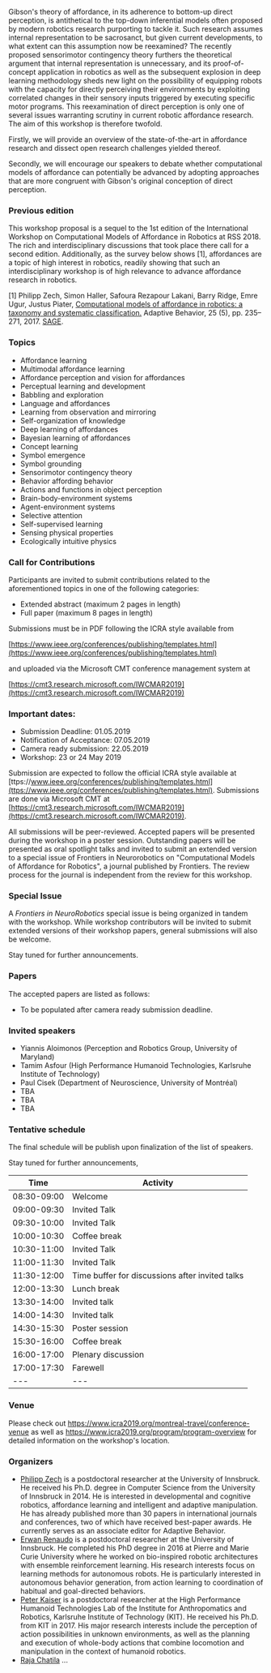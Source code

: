 Gibson's theory of affordance, in its adherence to bottom-up direct perception, is
antithetical to the top-down inferential models often proposed by modern robotics
research purporting to tackle it. Such research assumes internal representation to
be sacrosanct, but given current developments, to what extent can this assumption
now be reexamined? The recently proposed sensorimotor contingency theory furthers
the theoretical argument that internal representation is unnecessary, and its
proof-of-concept application in robotics as well as the subsequent explosion in
deep learning methodology sheds new light on the possibility of equipping robots
with the capacity for directly perceiving their environments by exploiting correlated
changes in their sensory inputs triggered by executing specific motor programs. This
reexamination of direct perception is only one of several issues warranting scrutiny
in current robotic affordance research. The aim of this workshop is therefore twofold.

Firstly, we will provide an overview of the state-of-the-art in affordance research
and dissect open research challenges yielded thereof. 

Secondly, we will encourage our speakers to debate whether computational models of
affordance can potentially be advanced by adopting approaches that are more congruent
with Gibson's original conception of direct perception. 


### Previous edition

This workshop proposal is a sequel to the 1st edition of the International Workshop on Computational Models of Affordance in Robotics at RSS 2018. The rich and interdisciplinary discussions that took place there call for a second edition. Additionally, as the survey below shows [1], affordances are a topic of high interest in robotics, readily showing that such an interdisciplinary workshop is of high relevance to advance affordance research in robotics.

[1] Philipp Zech, Simon Haller, Safoura Rezapour Lakani, Barry Ridge, Emre Ugur, Justus Piater, [Computational models of affordance in robotics: a taxonomy and systematic classification.](https://iis.uibk.ac.at/public/papers/Zech-2017-AB.pdf) Adaptive Behavior, 25 (5), pp. 235–271, 2017. [SAGE](http://journals.sagepub.com/doi/10.1177/1059712317726357). 


### Topics

  * Affordance learning
  * Multimodal affordance learning
  * Affordance perception and vision for affordances
  * Perceptual learning and development
  * Babbling and exploration
  * Language and affordances
  * Learning from observation and mirroring
  * Self-organization of knowledge
  * Deep learning of affordances
  * Bayesian learning of affordances
  * Concept learning
  * Symbol emergence
  * Symbol grounding
  * Sensorimotor contingency theory
  * Behavior affording behavior
  * Actions and functions in object perception
  * Brain-body-environment systems
  * Agent-environment systems
  * Selective attention
  * Self-supervised learning
  * Sensing physical properties
  * Ecologically intuitive physics


### Call for Contributions

Participants are invited to submit contributions related to the aforementioned topics in one of the following categories:
  * Extended abstract (maximum 2 pages in length)
  * Full paper (maximum 8 pages in length)
  
Submissions must be in PDF following the ICRA style available from

   [https://www.ieee.org/conferences/publishing/templates.html](https://www.ieee.org/conferences/publishing/templates.html)
   
and uploaded via the Microsoft CMT conference management system at

   [https://cmt3.research.microsoft.com/IWCMAR2019](https://cmt3.research.microsoft.com/IWCMAR2019)

### Important dates:

  * Submission Deadline: 01.05.2019
  * Notification of Acceptance: 07.05.2019
  * Camera ready submission: 22.05.2019
  * Workshop: 23 or 24 May 2019

Submission are expected to follow the official ICRA style available at [ttps://www.ieee.org/conferences/publishing/templates.html](ttps://www.ieee.org/conferences/publishing/templates.html). Submissions are done via Microsoft CMT at [https://cmt3.research.microsoft.com/IWCMAR2019](https://cmt3.research.microsoft.com/IWCMAR2019).

All submissions will be peer-reviewed. Accepted papers will be presented during the workshop in a poster session. Outstanding papers will be presented as oral spotlight talks and invited to submit an extended version to a special issue of Frontiers in Neurorobotics on "Computational Models of Affordance for Robotics", a journal published by Frontiers. The review process for the journal is independent from the review for this workshop. 


### Special Issue

A *Frontiers in NeuroRobotics* special issue is being organized in tandem with the workshop. While workshop contributors will be invited to submit extended versions of their workshop papers, general submissions will also be welcome.

Stay tuned for further announcements. 
   

### Papers

The accepted papers are listed as follows:

  * To be populated after camera ready submission deadline.
  
  
### Invited speakers

  * Yiannis Aloimonos (Perception and Robotics Group, University of Maryland)
  * Tamim Asfour (High Performance Humanoid Technologies, Karlsruhe Institute of Technology)
  * Paul Cisek (Department of Neuroscience, University of Montréal)
  * TBA
  * TBA
  * TBA
  
  
### Tentative schedule

The final schedule will be publish upon finalization of the list of speakers. 

Stay tuned for further announcements,

| Time        | Activity                                        |
| --- | --- |
| 08:30-09:00   | Welcome                                         |
| 09:00-09:30 | Invited Talk                                    |
| 09:30-10:00  | Invited Talk                                    |
| 10:00-10:30 | Coffee break                                    |
| 10:30-11:00 | Invited Talk                                    |
| 11:00-11:30 | Invited Talk                                    |
| 11:30-12:00 | Time buffer for discussions after invited talks |
| 12:00-13:30 | Lunch break                                     |
| 13:30-14:00 | Invited talk                                    |
| 14:00-14:30 | Invited talk                                    |
| 14:30-15:30 | Poster session                                  |
| 15:30-16:00 | Coffee break                                    |
| 16:00-17:00 | Plenary discussion                              |
| 17:00-17:30 | Farewell                                        |
| --- | --- |
    
    
### Venue

Please check out https://www.icra2019.org/montreal-travel/conference-venue as well as https://www.icra2019.org/program/program-overview for detailed information on the workshop's location.
   
   
### Organizers

* [Philipp Zech](mailto:philipp.zech@uibk.ac.at) is a postdoctoral researcher at the University of
	Innsbruck. He received his Ph.D. degree in Computer Science
	from the University of Innsbruck in 2014. He is interested in
	developmental and cognitive robotics, affordance learning and
	intelligent and adaptive manipulation. He has already published
	more than 30 papers in international journals and conferences,
	two of which have received best-paper awards. He currently serves as an 
	associate editor for Adaptive Behavior.
* [Erwan Renaudo](mailto:erwan.renaudo@uibk.ac.at) is a postdoctoral researcher at the University 
	of Innsbruck. He completed his PhD degree in 2016 at Pierre and 
        Marie Curie University where he worked on bio-inspired robotic 
        architectures with ensemble reinforcement learning. His research 
        interests focus on learning methods for autonomous robots. 
        He is particularly interested in autonomous behavior generation, 
        from action learning to coordination of habitual and goal-directed 
        behaviors.
* [Peter Kaiser](mailto:peter.kaiser@kit.edu)  is a postdoctoral researcher at the High 
	Performance Humanoid Technologies Lab of the Institute for Anthropomatics and 
	Robotics, Karlsruhe Institute of Technology (KIT). He received his Ph.D. from KIT 
	in 2017. His major research interests include the perception of action possibilities 
	in unknown environments, as well as the planning and execution of whole-body actions 
	that combine locomotion and manipulation in the context of humanoid robotics.
* [Raja Chatila](mailto:raja.chatila@isir.upmc.fr) ...
